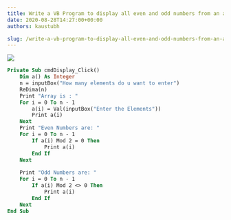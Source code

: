 ```yaml
---
title: Write a VB Program to display all even and odd numbers from an array
date: 2020-08-28T14:27:00+00:00
authors: kaustubh

slug: /write-a-vb-program-to-display-all-even-and-odd-numbers-from-an-array/
---
```


[![](https://1.bp.blogspot.com/-S2GO2ras9rM/X0kUXKzPZjI/AAAAAAAAfgQ/_4qwyZg2Vr8FbmTOk_hz2GNFk8bvkp3xQCLcBGAsYHQ/s400/1.png)](https://1.bp.blogspot.com/-S2GO2ras9rM/X0kUXKzPZjI/AAAAAAAAfgQ/_4qwyZg2Vr8FbmTOk_hz2GNFk8bvkp3xQCLcBGAsYHQ/s1366/1.png)


```vb title="file.vb"
Private Sub cmdDisplay_Click()  
	Dim a() As Integer  
	n = inputBox("How many elements do u want to enter")  
	ReDima(n)  
	Print "Array is : "  
	For i = 0 To n - 1  
		a(i) = Val(inputBox("Enter the Elements"))  
		Print a(i)  
	Next  
	Print "Even Numbers are: "  
	For i = 0 To n - 1  
		If a(i) Mod 2 = 0 Then  
			Print a(i)  
		End If  
	Next  
	  
	Print "Odd Numbers are: "  
	For i = 0 To n - 1  
		If a(i) Mod 2 <> 0 Then  
			Print a(i)  
		End If  
	Next  
End Sub  
  

```
